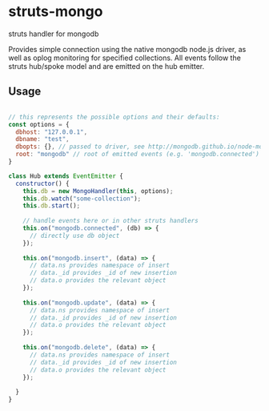# struts-mongo

struts handler for mongodb

Provides simple connection using the native mongodb node.js driver, as well as
oplog monitoring for specified collections. All events follow the struts hub/spoke
model and are emitted on the hub emitter.

## Usage

```js

// this represents the possible options and their defaults:
const options = {
  dbhost: "127.0.0.1",
  dbname: "test",
  dbopts: {}, // passed to driver, see http://mongodb.github.io/node-mongodb-native/2.2/api/MongoClient.html
  root: "mongodb" // root of emitted events (e.g. 'mongodb.connected')
}

class Hub extends EventEmitter {
  constructor() {
    this.db = new MongoHandler(this, options);
    this.db.watch("some-collection");
    this.db.start();
    
    // handle events here or in other struts handlers
    this.on("mongodb.connected", (db) => {
      // directly use db object
    });
    
    this.on("mongodb.insert", (data) => {
      // data.ns provides namespace of insert
      // data._id provides _id of new insertion
      // data.o provides the relevant object
    });
    
    this.on("mongodb.update", (data) => {
      // data.ns provides namespace of insert
      // data._id provides _id of new insertion
      // data.o provides the relevant object
    });
    
    this.on("mongodb.delete", (data) => {
      // data.ns provides namespace of insert
      // data._id provides _id of new insertion
      // data.o provides the relevant object
    });
    
  }
}
```